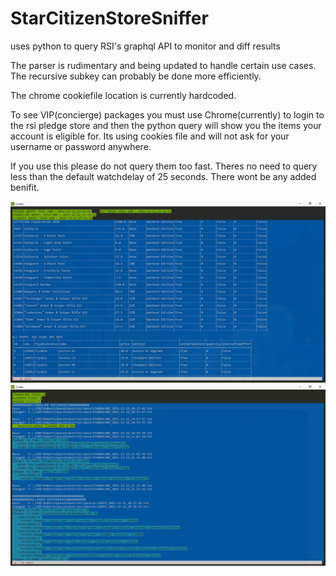 # StarCitizenStoreSniffer
uses python to query RSI's graphql API to monitor and diff results

The parser is rudimentary and being updated to handle certain use cases. The recursive subkey can probably be done more efficiently. 


The chrome cookiefile location is currently hardcoded.

To see VIP(concierge) packages you must use Chrome(currently) to login to the rsi pledge store and then the python query will show you the items your account is eligible for. Its using cookies file and will not ask for your username or password anywhere.  



If you use this please do not query them too fast. Theres no need to query less than the default watchdelay of 25 seconds. There wont be any added benifit. 

<img src="1_new.png" width="512"/>

<img src="2_new.png" width="512"/>
